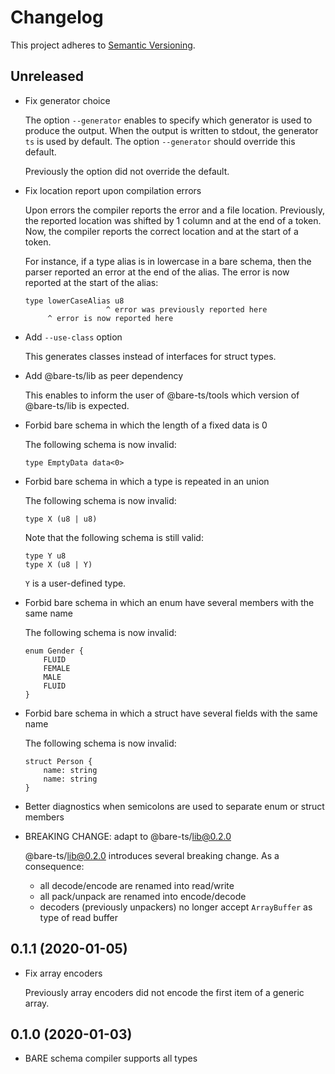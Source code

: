 # Changelog

This project adheres to [Semantic Versioning][semver].

## Unreleased

* Fix generator choice

    The option `--generator` enables to specify which generator is used to
    produce the output.
    When the output is written to stdout, the generator `ts` is used by
    default.
    The option `--generator` should override this default.

    Previously the option did not override the default.

* Fix location report upon compilation errors

    Upon errors the compiler reports the error and a file location.
    Previously, the reported location was shifted by 1 column and at
    the end of a token.
    Now, the compiler reports the correct location and at the start of a
    token.

    For instance, if a type alias is in lowercase in a bare schema,
    then the parser reported an error at the end of the alias.
    The error is now reported at the start of the alias:

    ```bare
    type lowerCaseAlias u8
                      ^ error was previously reported here
         ^ error is now reported here
    ```

* Add `--use-class` option

    This generates classes instead of interfaces for struct types.

* Add @bare-ts/lib as peer dependency

    This enables to inform the user of @bare-ts/tools which version of
    @bare-ts/lib is expected.

* Forbid bare schema in which the length of a fixed data is 0

    The following schema is now invalid:

    ```bare
    type EmptyData data<0>
    ```

* Forbid bare schema in which a type is repeated in an union

    The following schema is now invalid:

    ```bare
    type X (u8 | u8)
    ```

    Note that the following schema is still valid:

    ```bare
    type Y u8
    type X (u8 | Y)
    ```

    `Y` is a user-defined type.

* Forbid bare schema in which an enum have several members with the same name

    The following schema is now invalid:

    ```bare
    enum Gender {
        FLUID
        FEMALE
        MALE
        FLUID
    }
    ```

* Forbid bare schema in which a struct have several fields with the same name

    The following schema is now invalid:

    ```bare
    struct Person {
        name: string
        name: string
    }
    ```

* Better diagnostics when semicolons are used to separate enum or
    struct members

* BREAKING CHANGE: adapt to @bare-ts/lib@0.2.0

    @bare-ts/lib@0.2.0 introduces several breaking change.
    As a consequence:
    - all decode/encode are renamed into read/write
    - all pack/unpack are renamed into encode/decode
    - decoders (previously unpackers) no longer accept `ArrayBuffer` as 
    type of read buffer

## 0.1.1 (2020-01-05)

* Fix array encoders

    Previously array encoders did not encode the first item of a generic array.

## 0.1.0 (2020-01-03)

* BARE schema compiler supports all types


[semver]: https://semver.org/spec/v2.0.0.html
